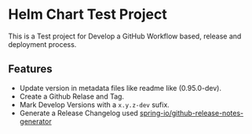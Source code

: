 # Helm Chart Test Project 

This is a Test project for Develop a GitHub Workflow based, release and deployment process.

## Features

* Update version in metadata files like readme like (0.95.0-dev).
* Create a Github Relase and Tag.
* Mark Develop Versions with a ```x.y.z-dev``` sufix.
* Generate a Release Changelog used [spring-io/github-release-notes-generator](https://github.com/spring-io/github-release-notes-generator) 
